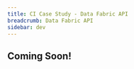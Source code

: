 ```yaml
---
title: CI Case Study - Data Fabric API
breadcrumb: Data Fabric API
sidebar: dev
---
```


## Coming Soon!
